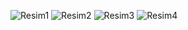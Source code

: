 ![Resim1](https://github.com/OyaOzcan/movieapp/assets/141520129/0e377e6a-9267-488d-930a-67d20891b6e6)
![Resim2](https://github.com/OyaOzcan/movieapp/assets/141520129/b06f66e8-1746-4172-889d-701c600cd868)
![Resim3](https://github.com/OyaOzcan/movieapp/assets/141520129/df08cdeb-3862-47a9-bc6a-26423f63e4cf)
![Resim4](https://github.com/OyaOzcan/movieapp/assets/141520129/8b459b14-de59-4f5b-a8ab-a17093038a1c)
